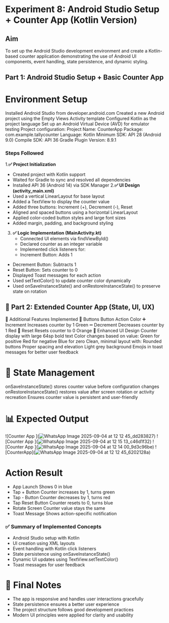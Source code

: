 # Experiment 8: Android Studio Setup + Counter App (Kotlin Version)

## Aim
To set up the Android Studio development environment and create a Kotlin-based counter application demonstrating the use of Android UI components, event handling, state persistence, and dynamic styling.

##  Part 1: Android Studio Setup + Basic Counter App
# Environment Setup
Installed Android Studio from developer.android.com
Created a new Android project using the Empty Views Activity template
Configured Kotlin as the project language
Set up an Android Virtual Device (AVD) for emulator testing
Project configuration:
Project Name: CounterApp
Package: com.example.tallycounter
Language: Kotlin
Minimum SDK: API 28 (Android 9.0)
Compile SDK: API 36
Gradle Plugin Version: 8.9.1

### Steps Followed

1.**✅ Project Initialization** 
  - Created project with Kotlin support
  - Waited for Gradle to sync and resolved all dependencies
  - Installed API 36 (Android 14) via SDK Manager
2.**✅ UI Design (activity_main.xml)**
  - Used a vertical LinearLayout for base layout
  - Added a TextView to display the counter value
  - Added three buttons: Increment (+), Decrement (-), Reset
  - Aligned and spaced buttons using a horizontal LinearLayout
  - Applied color-coded button styles and large font sizes
  - Added margin, padding, and background styling
3. **✅ Logic Implementation (MainActivity.kt)**
   - Connected UI elements via findViewById()
   - Declared counter as an integer variable
   - Implemented click listeners for:
   - Increment Button: Adds 1
  - Decrement Button: Subtracts 1
  - Reset Button: Sets counter to 0
  - Displayed Toast messages for each action
  - Used setTextColor() to update counter color dynamically
  - Used onSaveInstanceState() and onRestoreInstanceState() to preserve state on rotation


## 🌟 Part 2: Extended Counter App (State, UI, UX)
🚀 Additional Features Implemented
🔘 Buttons
Button	Action	Color
➕ Increment	Increases counter by 1	Green
➖ Decrement	Decreases counter by 1	Red
🔄 Reset	Resets counter to 0	Orange
🎨 Enhanced UI Design
Counter display with large 64sp bold text
Color changes based on value:
Green for positive
Red for negative
Blue for zero
Clean, minimal layout with:
Rounded buttons
Proper spacing and elevation
Light grey background
Emojis in toast messages for better user feedback

# 🔁 State Management
onSaveInstanceState() stores counter value before configuration changes
onRestoreInstanceState() restores value after screen rotation or activity recreation
Ensures counter value is persistent and user-friendly

# 📊 Expected Output
![Counter App ](![WhatsApp Image 2025-09-04 at 12 12 45_dd283827](https://github.com/user-attachments/assets/5c7fa71e-9528-4ccc-802c-0b64f1a34d8b))
![Counter App ](![WhatsApp Image 2025-09-04 at 12 15 13_c46d1f32](https://github.com/user-attachments/assets/e09f444a-1c33-4c85-b6c0-a7d8c7efecf7))
![Counter App ](![WhatsApp Image 2025-09-04 at 12 14 00_9d3c96be](https://github.com/user-attachments/assets/93029c0c-c099-4429-a0e9-276bebae4054))
![CounterApp](![WhatsApp Image 2025-09-04 at 12 12 45_6202128a](https://github.com/user-attachments/assets/e6f6fb57-de0f-403c-b63a-96696c6b33f1))


# Action	Result
- App Launch	Shows 0 in blue
- Tap + Button	Counter increases by 1, turns green
- Tap - Button	Counter decreases by 1, turns red
- Tap Reset Button	Counter resets to 0, turns blue
- Rotate Screen	Counter value stays the same
- Toast Message	Shows action-specific notification

### ✅ Summary of Implemented Concepts
- Android Studio setup with Kotlin
- UI creation using XML layouts
- Event handling with Kotlin click listeners
- State persistence using onSaveInstanceState()
- Dynamic UI updates using TextView.setTextColor()
- Toast messages for user feedback

# 🧾 Final Notes
- The app is responsive and handles user interactions gracefully
- State persistence ensures a better user experience
- The project structure follows good development practices
- Modern UI principles were applied for clarity and usability
